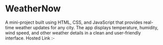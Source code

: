 # WeatherNow
A mini-project built using HTML, CSS, and JavaScript that provides real-time weather updates for any city. The app displays temperature, humidity, wind speed, and other weather details in a clean and user-friendly interface.
Hosted Link :- [](weathernow9.netlify.app)
